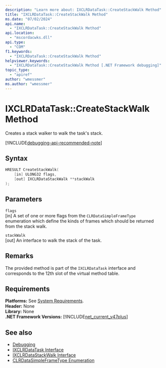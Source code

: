 ```yaml
---
description: "Learn more about: IXCLRDataTask::CreateStackWalk Method"
title: "IXCLRDataTask::CreateStackWalk Method"
ms.date: "07/02/2024"
api.name:
  - "IXCLRDataTask::CreateStackWalk Method"
api.location:
  - "mscordacwks.dll"
api.type:
  - "COM"
f1.keywords:
  - "IXCLRDataTask::CreateStackWalk Method"
helpviewer.keywords:
  - "IXCLRDataTask::CreateStackWalk Method [.NET Framework debugging]"
topic_type:
  - "apiref"
author: "wmessmer"
ms.author: "wmessmer"
---
```

# IXCLRDataTask::CreateStackWalk Method

Creates a stack walker to walk the task's stack.

[!INCLUDE[debugging-api-recommended-note](../../../../includes/debugging-api-recommended-note.md)]

## Syntax

```cpp
HRESULT CreateStackWalk(
    [in] ULONG32 flags,
    [out] IXCLRDataStackWalk **stackWalk
);
```

## Parameters

`flags`\
[in] A set of one or more flags from the `CLRDataSimpleFrameType` enumeration which define the kinds of frames which should be returned from the stack walk.

`stackWalk`\
[out] An interface to walk the stack of the task.

## Remarks

The provided method is part of the `IXCLRDataTask` interface and corresponds to the 12th slot of the virtual method table.

## Requirements

**Platforms:** See [System Requirements](../../get-started/system-requirements.md).  
**Header:** None  
**Library:** None  
**.NET Framework Versions:** [!INCLUDE[net_current_v47plus](../../../../includes/net-current-v47plus.md)]  

## See also

- [Debugging](index.md)
- [IXCLRDataTask Interface](ixclrdatatask-interface.md)
- [IXCLRDataStackWalk Interface](ixclrdatastackwalk-interface.md)
- [CLRDataSimpleFrameType Enumeration](clrdatasimpleframetype-enumeration.md)
